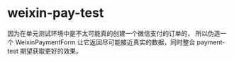 # weixin-pay-test
因为在单元测试环境中是不太可能真的创建一个微信支付的订单的，
所以伪造一个 WeixinPaymentForm 让它返回尽可能接近真实的数据，同时整合 payment-test 期望获取更好的效果。